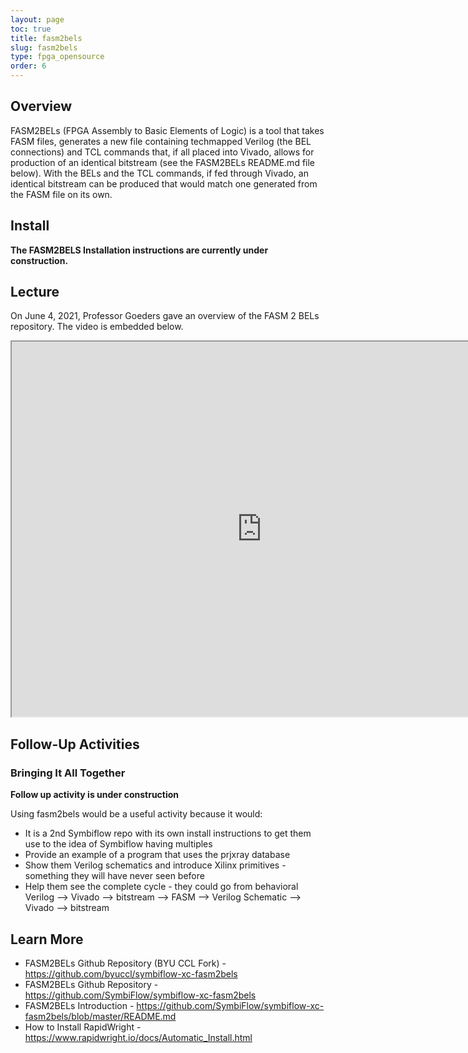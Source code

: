 ```yaml
---
layout: page
toc: true
title: fasm2bels
slug: fasm2bels
type: fpga_opensource
order: 6
---
```


## Overview

FASM2BELs (FPGA Assembly to Basic Elements of Logic) is a tool that takes FASM files, generates a new file containing techmapped Verilog (the BEL connections) and TCL commands that, if all placed into Vivado, allows for production of an identical bitstream (see the FASM2BELs README.md file below). With the BELs and the TCL commands, if fed through Vivado, an identical bitstream can be produced that would match one generated from the FASM file on its own.

## Install

<!--capnproto java has to be installed first, then rapidwright-->

**The FASM2BELS Installation instructions are currently under construction.**

## Lecture

On June 4, 2021, Professor Goeders gave an overview of the FASM 2 BELs repository. The video is embedded below. 

<iframe width="800" height="600" allow="fullscreen" 
src="https://www.youtube.com/embed/58wXkBlyu-Q"> 
</iframe>

## Follow-Up Activities

### Bringing It All Together

**Follow up activity is under construction**

Using fasm2bels would be a useful activity because it would:

* It is a 2nd Symbiflow repo with its own install instructions to get them use to the idea of Symbiflow having multiples
* Provide an example of a program that uses the prjxray database
* Show them Verilog schematics and introduce Xilinx primitives - something they will have never seen before
* Help them see the complete cycle - they could go from behavioral Verilog --> Vivado --> bitstream --> FASM --> Verilog Schematic --> Vivado --> bitstream

## Learn More

* FASM2BELs Github Repository (BYU CCL Fork) - <https://github.com/byuccl/symbiflow-xc-fasm2bels>
* FASM2BELs Github Repository - <https://github.com/SymbiFlow/symbiflow-xc-fasm2bels>
* FASM2BELs Introduction - <https://github.com/SymbiFlow/symbiflow-xc-fasm2bels/blob/master/README.md>
* How to Install RapidWright - <https://www.rapidwright.io/docs/Automatic_Install.html>

